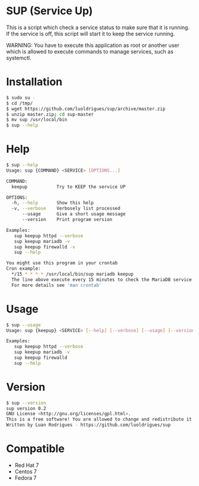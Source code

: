 SUP (Service Up)
================
This is a script which check a service status to make sure that it is running. If the service is off, this script will start it to keep the service running.

WARNING: You have to execute this application as root or another user which is allowed to execute commands to manage services, such as systemctl.

Installation
============
```sh
$ sudo su -
$ cd /tmp/
$ wget https://github.com/luoldrigues/sup/archive/master.zip
$ unzip master.zip; cd sup-master
$ mv sup /usr/local/bin
$ sup --help
```

Help
====
```sh
$ sup --help
Usage: sup {COMMAND} <SERVICE> [OPTIONS...]

COMMAND:
  keepup           Try to KEEP the service UP

OPTIONS:
  -h, --help       Show this help
  -v, --verbose    Verbosely list processed
      --usage      Give a short usage message
      --version    Print program version

Examples:
   sup keepup httpd --verbose
   sup keepup mariadb -v
   sup keepup firewalld -v
   sup --help

You might use this program in your crontab
Cron example:
  */15 * * * * /usr/local/bin/sup mariadb keepup
  The line above execute every 15 minutes to check the MariaDB service
  For more details see 'man crontab'
```

Usage
=====
```sh
$ sup --usage
Usage: sup {keepup} <SERVICE> [--help] [--verbose] [--usage] [--version]

Examples:
   sup keepup httpd --verbose
   sup keepup mariadb -v
   sup keepup firewalld
   sup --help
```

Version
=======
```sh
$ sup --version
sup version 0.2
GNU License <http://gnu.org/licenses/gpl.html>.
This is a free software! You are allowed to change and redistribute it for free.
Written by Luan Rodrigues - https://github.com/luoldrigues/sup
```

Compatible
==========
- Red Hat 7
- Centos 7
- Fedora 7


